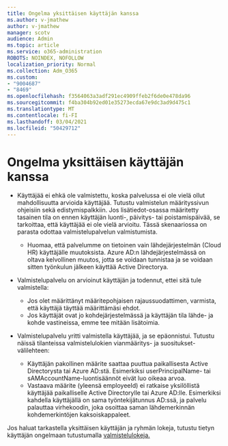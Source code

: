 ```yaml
---
title: Ongelma yksittäisen käyttäjän kanssa
ms.author: v-jmathew
author: v-jmathew
manager: scotv
audience: Admin
ms.topic: article
ms.service: o365-administration
ROBOTS: NOINDEX, NOFOLLOW
localization_priority: Normal
ms.collection: Adm_O365
ms.custom:
- "9004687"
- "8469"
ms.openlocfilehash: f3564063a3adf291ec4909ffeb2f6de0e478da96
ms.sourcegitcommit: f4ba304b92ed01e35273ecda67e9dc3ad9d475c1
ms.translationtype: MT
ms.contentlocale: fi-FI
ms.lasthandoff: 03/04/2021
ms.locfileid: "50429712"
---
```

# <a name="problem-with-single-user"></a>Ongelma yksittäisen käyttäjän kanssa

- Käyttäjää ei ehkä ole valmistettu, koska palvelussa ei ole vielä ollut mahdollisuutta arvioida käyttäjää. Tutustu valmistelun määrityssivun ohjeisiin sekä edistymispalkkiin. Jos lisätiedot-osassa määritetty tasainen tila on ennen käyttäjän luonti-, päivitys- tai poistamispäivää, se tarkoittaa, että käyttäjää ei ole vielä arvioitu. Tässä skenaariossa on parasta odottaa valmistelupalvelun valmistumista.

  - Huomaa, että palvelumme on tietoinen vain lähdejärjestelmän (Cloud HR) käyttäjälle muutoksista. Azure AD:n lähdejärjestelmässä on oltava kelvollinen muutos, jotta se voidaan tunnistaa ja se voidaan sitten työnkulun jälkeen käyttää Active Directorya.
- Valmistelupalvelu on arvioinut käyttäjän ja todennut, ettei sitä tule valmistella:
  - Jos olet määrittänyt määritepohjaisen rajaussuodattimen, varmista, että käyttäjä täyttää määrittämäsi ehdot.
  - Jos käyttäjät ovat jo kohdejärjestelmässä ja käyttäjän tila lähde- ja kohde vastineissa, emme tee mitään lisätoimia.
- Valmistelupalvelu yritti valmistella käyttäjää, ja se epäonnistui. Tutustu näissä tilanteissa valmistelulokien vianmääritys- ja suositukset-välilehteen:
  - Käyttäjän pakollinen määrite saattaa puuttua paikallisesta Active Directorysta tai Azure AD:stä. Esimerkiksi userPrincipalName- tai sAMAccountName-luontisäännöt eivät luo oikeaa arvoa.
  - Vastaava määrite (yleensä employeeId) ei ratkaise yksilöllistä käyttäjää paikalliselle Active Directorylle tai Azure AD:lle. Esimerkiksi kahdella käyttäjällä on sama työntekijätunnus AD:ssä, ja palvelu palauttaa virhekoodin, joka osoittaa saman lähdemerkinnän kohdemerkintöjen kaksoiskappaleet.

Jos haluat tarkastella yksittäisen käyttäjän ja ryhmän lokeja, tutustu tietyn käyttäjän ongelmaan tutustumalla [valmistelulokeja.](https://docs.microsoft.com/azure/active-directory/reports-monitoring/concept-provisioning-logs)
